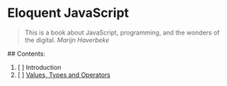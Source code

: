 # Eloquent JavaScript
> This is a book about JavaScript, programming, and the wonders of the digital. 
> *Marijn Haverbeke*

## Contents:

1. [ ] Introduction
2. [ ] [Values, Types and Operators](./chapter1)